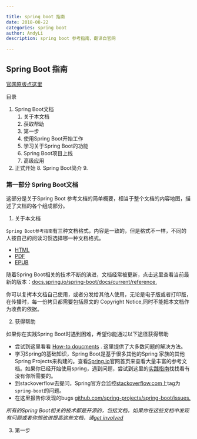 ```yaml
---

title: spring boot 指南
date: 2018-08-22
categories: spring boot
author: AndyLi
description: spring boot 参考指南，翻译自官网

---
```

## Spring Boot 指南

[官网原版点这里](https://docs.spring.io/spring-boot/docs/2.0.0.M7/reference/htmlsingle/#howto-initialize-a-spring-batch-database)

目录
1. Spring Boot文档
   1. 关于本文档
   2. 获取帮助
   3. 第一步
   4. 使用Spring Boot开始工作
   5. 学习关于Spring Boot的功能
   6. Spring Boot项目上线
   7. 高级应用
2. 正式开始
   8. Spring Boot简介
   9. 

### 第一部分 Spring Boot文档

这部分是关于Spring Boot 参考文档的简单概要，相当于整个文档的内容地图，描述了文档的各个组成部分。

1. 关于本文档

`Spring Boot参考指南`有三种文档格式，内容是一致的，但是格式不一样，不同的人按自己的阅读习惯选择哪一种文档格式。

* [HTML](https://docs.spring.io/spring-boot/docs/2.0.0.M7/reference/html/)
* [PDF](https://docs.spring.io/spring-boot/docs/2.0.0.M7/reference/pdf/spring-boot-reference.pdf)
* [EPUB](https://docs.spring.io/spring-boot/docs/2.0.0.M7/reference/epub/spring-boot-reference.epub)

随着Spring Boot相关的技术不断的演进，文档经常被更新，点击这里查看当前最新的版本：[docs.spring.io/spring-boot/docs/current/reference.](https://docs.spring.io/spring-boot/docs/current/reference/)

你可以复拷本文档自己使用，或者分发给其他人使用，无论是电子版或者打印版，在传播时，每一份拷贝都需要包括原文的 Copyright Notice,同时不能把本文档作为收费的依据。

2. 获得帮助

如果你在实践Spring Boot时遇到困难，希望你能通过以下途径获得帮助
* 尝试到这里看看 [How-to doucments](https://docs.spring.io/spring-boot/docs/2.0.0.M7/reference/htmlsingle/#howto) . 这里提供了大多数问题的解决方法。
* 学习Spring的基础知识，Spring Boot是基于很多其他的Spring 家族的其他Spring Projects来构建的。查看[Spring.io](https://spring.io/)官网首页来查看大量丰富的参考文档。如果你已经开始使用spring，遇到问题，尝试到这里的[实践指南](https://spring.io/guides)找找看有没有你所需要的。
* 到stackoverflow去提问，Spring官方会监控[stackoverflow.com](https://stackoverflow.com/)上tag为`spring-boot`的问题。
* 在这里报告你发现的bugs [ github.com/spring-projects/spring-boot/issues.](https://github.com/spring-projects/spring-boot/issues)

*所有的Spring Boot相关的技术都是开源的，包括文档，如果你在这些文档中发现有问题或者你想改进提高这些文档，请[get involved](https://github.com/spring-projects/spring-boot/tree/v2.0.0.M7)*

3. 第一步